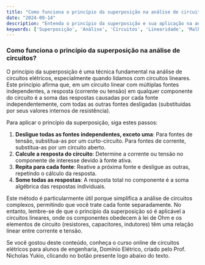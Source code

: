 ```yaml
---
title: "Como funciona o princípio da superposição na análise de circuitos?"
date: "2024-09-14"
description: "Entenda o princípio da superposição e sua aplicação na análise de circuitos elétricos."
keywords: ['Superposição', 'Análise', 'Circuitos', 'Linearidade', 'Malha']
---
```


### Como funciona o princípio da superposição na análise de circuitos?

O princípio da superposição é uma técnica fundamental na análise de circuitos elétricos, especialmente quando lidamos com circuitos lineares. Este princípio afirma que, em um circuito linear com múltiplas fontes independentes, a resposta (corrente ou tensão) em qualquer componente do circuito é a soma das respostas causadas por cada fonte independentemente, com todas as outras fontes desligadas (substituídas por seus valores internos de resistência).

Para aplicar o princípio da superposição, siga estes passos:

1. **Desligue todas as fontes independentes, exceto uma**: Para fontes de tensão, substitua-as por um curto-circuito. Para fontes de corrente, substitua-as por um circuito aberto.
2. **Calcule a resposta do circuito**: Determine a corrente ou tensão no componente de interesse devido à fonte ativa.
3. **Repita para cada fonte**: Reative a próxima fonte e desligue as outras, repetindo o cálculo da resposta.
4. **Some todas as respostas**: A resposta total no componente é a soma algébrica das respostas individuais.

Este método é particularmente útil porque simplifica a análise de circuitos complexos, permitindo que você trate cada fonte separadamente. No entanto, lembre-se de que o princípio da superposição só é aplicável a circuitos lineares, onde os componentes obedecem à lei de Ohm e os elementos de circuito (resistores, capacitores, indutores) têm uma relação linear entre corrente e tensão.

Se você gostou deste conteúdo, conheça o curso online de circuitos elétricos para alunos de engenharia, Domínio Elétrico, criado pelo Prof. Nicholas Yukio, clicando no botão presente logo abaixo do texto.